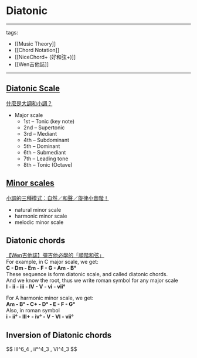 # Diatonic

---
tags:
  - [[Music Theory]]
  - [[Chord Notation]]
  - [[NiceChord+ (好和弦+)]]
  - [[Wen吉他誌]]  
---


## [Diatonic Scale](https://en.wikipedia.org/wiki/Diatonic_scale)
[什麼是大調和小調？](https://www.youtube.com/watch?v=T70L-t60j5c)
* Major scale
  * 1st – Tonic (key note)
  * 2nd – Supertonic
  * 3rd – Mediant
  * 4th – Subdominant
  * 5th – Dominant
  * 6th – Submediant
  * 7th – Leading tone
  * 8th – Tonic (Octave)

## [Minor scales](https://en.wikipedia.org/wiki/Minor_scale)
[小調的三種模式：自然／和聲／旋律小音階！](https://www.youtube.com/watch?v=L2mY-jyFjUY)
* natural minor scale
* harmonic minor scale
* melodic minor scale

## Diatonic chords
[【Wen吉他誌】彈吉他必學的「順階和弦」](https://www.youtube.com/watch?v=bj1dqClKMmE)  
For example, in C major scale, we get:  
**C - Dm - Em - F - G - Am - B°**  
These sequence is form diatonic scale, and called diatonic chords.  
And we know the root, thus we write roman symbol for any major scale  
**I - ii - iii - IV - V - vi - vii°**  

For A harmonic minor scale, we get:  
**Am - B° - C+ - D° - E - F - G°**  
Also, in roman symbol  
**i - ii° - III+ - iv° - V - VI - vii°**  


## Inversion of Diatonic chords
<p align="left">$$ III^6_4 , ii°^4_3 , VI^4_3 $$</p>

